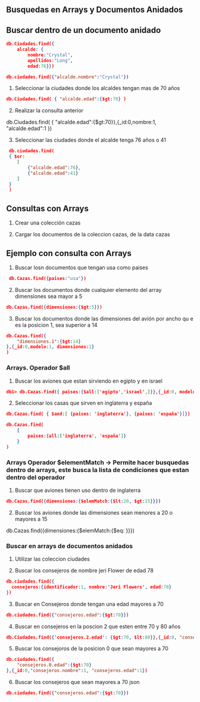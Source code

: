 ## Busquedas en Arrays y Documentos Anidados

## Buscar dentro de un documento anidado
``` json
db.Ciudades.find({
    alcalde: {
        nombre:"Crystal",
        apellidos:"Long",
        edad:76}})

db.ciudades.find({"alcalde.nombre":"Crystal"})
```
1. Seleccionar la ciudades donde los alcaldes tengan mas de 70 años
``` json
db.Ciudades.find( { "alcalde.edad":{$gt:70} )
``` 
2. Realizar la consulta anterior 

db.Ciudades.find( { "alcalde.edad":{$gt:70}},{_id:0,nombre:1, "alcalde.edad":1 })

3. Seleccionar las ciudades donde el alcalde tenga 76 años o 41
``` json
 db.ciudades.find( 
 { $or:
    [
        {"alcalde.edad":76},
        {"alcalde.edad":41}
    ]
 }
 )
``` 

## Consultas con Arrays

1. Crear una colección cazas

2. Cargar los documentos de la coleccion cazas, de la data cazas 

## Ejemplo con consulta con Arrays

1. Buscar losn documentos que tengan usa como paises 
``` json
 db.Cazas.find({paises:"usa"})

 ``` 

 2. Buscar los documentos donde cualquier elemento del array dimensiones sea mayor a 5
``` json
db.Cazas.find({dimensiones:{$gt:5}})
```
3. Buscar los documentos donde las dimensiones del avión por ancho qu e es la posicion 1, sea superior a 14

``` json
db.Cazas.find({
    "dimensiones.1":{$gt:14}
},{_id:0,modelo:1, dimensiones:1}
)
``` 
### Arrays. Operador $all

1. Buscar los aviones que estan sirviendo en egipto y en israel 
```JSON 
db1> db.Cazas.find({ paises:{$all:['egipto','israel',]}},{_id:0, modelo:1, paises:1})

``` 

2. Seleccionar los casas que sirven en inglaterra y españa
```JSON 
db.Cazas.find( { $and:[ {paises: 'inglaterra'}, {paises: 'españa'}]})

db.Cazas.find(
    {
        paises:{all:['inglaterra', 'españa']}
    }
)
```
### Arrays Operador $elementMatch -> Permite hacer busquedas dentro de arrays, este busca la lista de condiciones que estan dentro del operador

1. Buscar que aviones tienen uso dentro de inglaterra 
```JSON 
db.Cazas.find({dimensiones:{$elemMatch:{$lt:20, $gt:15}}})
``` 

2. Buscar los aviones donde las dimensiones sean menores a 20 o mayores a 15

db.Cazas.find({dimensiones:{$elemMatch:{$eq: }}})

### Buscar en arrays de documentos anidados

1. Utilizar las coleccion ciudades


2. Buscar los consejeros de nombre jeri Flower de edad 78

```json
db.ciudades.find({
  consejeros:{identificador:1, nombre:'Jeri Flowers', edad:78}
})
```

3. Buscar en Consejeros donde tengan una edad mayores a 70
```json
db.ciudades.find({"consejeros.edad":{$gt:70}})
```

4. Buscar en consejeros en la poscion 2 que esten entre 70 y 80 años
```json
db.Ciudades.find({'consejeros.2.edad': {$gt:70, $lt:80}},{_id:0, "consejeros.nombre":1, "consejeros.edad":1})
```

5. Buscar los consejoros de la posicion 0 que sean mayores a 70 
```json
db.ciudades.find({
    "consejeros.0.edad":{$gt:70}
},{_id:0,"consejeros.nombre":1, "consejeros.edad":1})
```
6. Buscar los consejeros que sean mayores a 70 
json
```json
db.ciudades.find({"consejeros.edad":{$gt:70}})
```